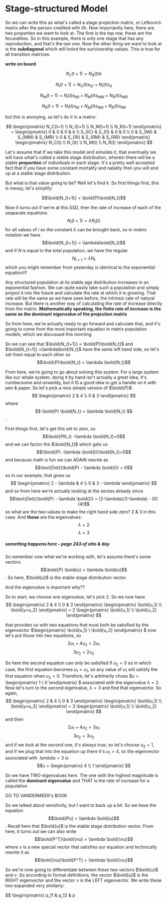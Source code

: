 
# Stage-structured Model

So we can write this as what's called a stage projection matrix, or Lefkovich matrix after the person credited with ith. Now importantly here, there are two properties we want to look at. The first is the top row, these are the fecundities. So in this example, there is only one stage that has any reproduction, and that's the last one. Now the other thing we want to look at is the **subdiagonal** which will holod the surivivorship values. This is true for all transition matrices. 

**write on board**

$$N_c(t+1) = N_R(t) b$$

$$N_I(t+1) = N_C(t) s_{IC} + N_I(t) s_{II}$$

$$N_M(t+1) = N_I(t) s_{MI} + N_M(t) s_{MM} + N_R(t)s_{MR}$$

$$N_R(t+1) = N_I(t)s_{RI} + N_M(t)s_{RM} + N_R(t)s_{RR}$$

but this is annoying, so let's do it in a matrix:

$$
\begin{pmatrix}
N_C(t+1) \\
N_I(t+1) \\
N_M(t+1) \\
N_R(t+1)
\end{pmatrix} = 
\begin{pmatrix}
0 & 0 & 0 & b \\
S_{IC} & S_{II} & 0 & 0 \\
0 & S_{MI} & S_{MM} & S_{MR} \\
0 & S_{RI} & S_{RM} & S_{RR}
\end{pmatrix}
\begin{pmatrix}
N_C(t) \\
N_I(t) \\
N_M(t) \\
N_R(t)
\end{pmatrix}
$$

Let's assume that if we take this model and simulate it, that eventually we will have what's called a stable stage distribution, wherein there will be a stable **proportion** of individuals in each stage. It's a pretty well accepted fact that if you have some constant mortality and natality then you will end up at a stable stage distribution. 

But what is that value going to be? Well let's find it. So first things first, this is messy, let's simplify:

$$\bold{N_{t+1}} = \bold{P}\bold{N_t}$$

Now it turns out if we're at this SSD, then the rate of increase of each of the seaparate equations $$N_i(t+1) = \lambda N_i(t)$$ for all values of $i$ so the constant $\lambda$ can be brought back, so in *matrix* notation we have $$\bold{N_{t+1}} = \lambda\bold{N_t}$$ and if $N$ is equal to the total population, we have the regular $$N_{t+1} = \lambda N_t$$ which you might remember from yesterday is identical to the exponential equation!!!

Any structured population at its stable age distribution increases in an
exponential fashion. We can quite easily take such a population and simply
project it into the future and calculate the rate at which it is growing. That
rate will be the same as we have seen before, the intrinsic rate of natural
increase. But there is another way of calculating the rate of increase directly
from the matrix. **Mathematically speaking, the finite rate of increase is the
same as the dominant eigenvalue of the projection matrix**

So from here, we're actually ready to go forward and calculate that, and it's going to come from the most important equation in matrix population models, which we discussed this morning. 

So we can see that $\bold{N_{t+1}} = \bold{P}\bold{N_t}$ and $\bold{N_{t+1}} =\lambda\bold{N_t}$ have the same left hand side, so let's set them equal to each other so $$\bold{P}\bold{N_t} = \lambda \bold{N_t}$$ 

From here, we're going to go about solving this system. For a large system like our whale system, doing it by hand isn't actually a great idea, it's cumbersome and unweildy, but it IS a good idea to get a handle on it with pen & paper. So let's pick a nice simple version of  $\bold{P}$:
$$
\begin{pmatrix}
2 & 4 \\
0 & 3
\end{pmatrix}
$$ where
$$
\bold{P}
\bold{N_t} =
\lambda \bold{N_t}
$$. 

First things first, let's get this set to zero, so $$\bold{PN_t} -\lambda \bold{N_t}=0$$ and we can factor the $\bold{N_t}$ which gets us $$(\bold{P} -\lambda \bold{I})\bold{N_t}=0$$ and because math is fun we can AGAIN rewrite as $$\text{Det}(\bold{P} - \lambda \bold{I}) = 0$$ so in our example, that gives us 
$$
\begin{pmatrix}
2 - \lambda & 4 \\
0 & 3 - \lambda
\end{pmatrix}
$$
and so from here we're actually looking at the zeroes already since $$\text{Det}(\bold{P} - \lambda \bold{I}) = (2-\lambda)(3-\lambda) - (0)(4)$$ so what are the two values to make the right hand side zero? 2 & 3 in this case. And **those** are the eigenvalues: $$\lambda = 2$$ $$\lambda = 3$$

##### somethng happens here - page 243 of otto & day 

So remember now what we're working with, let's assume there's some vectors $$\bold{P} \bold{u} = \lambda \bold{u}$$. So here, $\bold{u}$ is the stable stage distribution vector. 

 And the eigenvalue is important why?? 

So to start, we choose one eigenvalue, let's pick 2. So we now have
$$
\begin{pmatrix}
2  & 4 \\
0 & 3 
\end{pmatrix}
\begin{pmatrix}
\bold{u_1} \\
\bold{y=u_2}
\end{pmatrix} =
2
\begin{pmatrix}
\bold{u_1} \\
\bold{u_2}
\end{pmatrix}
$$

that provides us with two equations that must both be satisfied by the eigenvector $\begin{pmatrix}
\bold{u_1} \\
\bold{u_2}
\end{pmatrix} $ now let's put those into two equations, so $$2u_1 + 4u_2 = 2u_1$$ $$ 3u_2 = 2u_2$$

So here the second equation can only be satisfied if $u_2 = 0$ so in which case, the first equation becomes $u_1 = u_1$, so any value of $u_1$ will satisfy the first equation when $u_2 = 0$. Therefore, let's arbitrarily chose $u = \begin{pmatrix}
1 \\
0
\end{pmatrix} $
associated with the eigenvalue $\lambda = 2$. Now let's turn to the second eigenvalue, $\lambda = 3$ and find that eigenvector. So again, $$
\begin{pmatrix}
2  & 4 \\
0 & 3 
\end{pmatrix}
\begin{pmatrix}
\bold{u_1} \\
\bold{y=u_2}
\end{pmatrix} =
3
\begin{pmatrix}
\bold{u_1} \\
\bold{u_2}
\end{pmatrix}
$$ and then $$2u_1 + 4u_2 = 3u_1$$  $$ 3u_2 = 3u_2$$ and if we look at the second one, it's always true, so let's choose $u_2 = 1$, and if we plug that into the equation up there it's $u_1 = 4$, so the eigenvector associated with $\
lambda = 3$ is $$u = \begin{pmatrix}
4 \\
1
\end{pmatrix} $$

So we have TWO eigenvalues here. The one with the highest magnitude is called the **dominant eigenvalue** and THAT is the rate of increase for a population. 

GO TO VANDERMEER's BOOK

So we talked about sensitivity, but I want to back up a bit. So we have the equation $$\bold{Pu} = \lambda \bold{u}$$. Recall here that $\bold{u}$ is the stable stage distribution vector. From here, it turns out we can also write $$\bold{P^T}\bold{\nu} = \lambda \bold{\nu}$$ where $\nu$ is a new special vector that satisfies our equation and technically rewrite it as $$\bold{\nu}\bold{P^T} = \lambda \bold{\nu}$$

So we're now going to differentiate between these two vectors $\bold{u}$ and $\nu$. So according to formal definitions, the vector $\bold{u}$ is the RIGHT eigenvector and the vector $\nu$ is the LEFT eigenvector. We write these two expanded very similarly:

$$
\begin{pmatrix}
p_11 & p_12 & p

